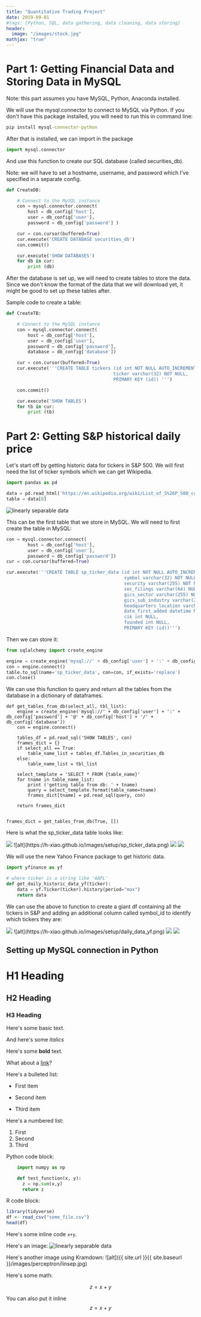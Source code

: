```yaml
---
title: "Quantitative Trading Project"
date: 2019-09-01
#tags: [Python, SQL, data gathering, data cleaning, data storing]
header:
  image: "/images/stock.jpg"
mathjax: "true"
---
```


# Part 1: Getting Financial Data and Storing Data in MySQL


Note: this part assumes you have MySQL, Python, Anaconda installed. 

We will use the mysql.connector to connect to MySQL via Python. If you don't have this package installed, you will need to run this in command line:

```cmd
pip install mysql-connector-python
```


After that is installed, we can import in the package 

```python
import mysql.connector
```


And use this function to create our SQL database (called securities_db).

Note: we will have to set a hostname, username, and password which I've specified in a separate config. 

```python
def CreateDB:

    # Connect to the MySQL instance
    con = mysql.connector.connect(
        host = db_config['host'],
        user = db_config['user'],
        password = db_config['password'] )

    cur = con.cursor(buffered=True)
    cur.execute('CREATE DATABASE securities_db')
    con.commit()

    cur.execute('SHOW DATABASES')
    for db in cur:
        print (db)
```


After the database is set up, we will need to create tables to store the data. Since we don't know the format of the data that we will download yet, it might be good to set up these tables after.

Sample code to create a table:

```python
def CreateTB:

    # Connect to the MySQL instance
    con = mysql.connector.connect(
        host = db_config['host'],
        user = db_config['user'],
        password = db_config['password'],
        database = db_config['database'])

    cur = con.cursor(buffered=True)
    cur.execute('''CREATE TABLE tickers (id int NOT NULL AUTO_INCREMENT, 
    									ticker varchar(32) NOT NULL,
    									PRIMARY KEY (id)) ''')

    con.commit()

    cur.execute('SHOW TABLES')
    for tb in cur:
        print (tb)
```



# Part 2: Getting S&P historical daily price
Let's start off by getting historic data for tickers in S&P 500. We will first need the list of ticker symbols which we can get Wikipedia.

```python
import pandas as pd

data = pd.read_html('https://en.wikipedia.org/wiki/List_of_S%26P_500_companies')
table = data[0]
```


<img src="{{ site.url }}{{ site.baseurl }}/images/setup/sp_ticker_data.png" alt="linearly separable data">


This can be the first table that we store in MySQL. We will need to first create the table in MySQL:

```python
con = mysql.connector.connect(
        host = db_config['host'],
        user = db_config['user'],
        password = db_config['password'])
cur = con.cursor(buffered=True)

cur.execute('''CREATE TABLE sp_ticker_data (id int NOT NULL AUTO_INCREMENT, 
                                            symbol varchar(32) NOT NULL,
                                            security varchar(255) NOT NULL,
                                            sec_filings varchar(64) NULL,
                                            gics_sector varchar(255) NULL,
                                            gics_sub_industry varchar(255) NULL,
                                            headquarters_location varchar(255) NULL,
                                            date_first_added datetime NULL, 
                                            cik int NULL,
                                            founded int NULL,
                                            PRIMARY KEY (id))''')
```


Then we can store it:

```python
from sqlalchemy import create_engine

engine = create_engine('mysql://' + db_config['user'] + ':' + db_config['password'] + '@' + db_config['host'] + '/' + db_config['database'])
con = engine.connect()
table.to_sql(name='sp_ticker_data', con=con, if_exists='replace')
con.close()
```

We can use this function to query and return all the tables from the database in a dictionary of dataframes.

```
def get_tables_from_db(select_all, tbl_list):
    engine = create_engine('mysql://' + db_config['user'] + ':' + db_config['password'] + '@' + db_config['host'] + '/' + db_config['database'])
    con = engine.connect()

    tables_df = pd.read_sql('SHOW TABLES', con)
    frames_dict = {}
    if select_all == True:
        table_name_list = tables_df.Tables_in_securities_db
    else:
        table_name_list = tbl_list

    select_template = 'SELECT * FROM {table_name}'
    for tname in table_name_list:
        print ('getting table from db: ' + tname)
        query = select_template.format(table_name=tname)
        frames_dict[tname] = pd.read_sql(query, con)

    return frames_dict


frames_dict = get_tables_from_db(True, [])
```

Here is what the sp_ticker_data table looks like:

<img src="{https://h-xiao.github.io/images/setup/sp_ticker_data.png">
![alt](https://h-xiao.github.io/images/setup/sp_ticker_data.png)
<a href="/assets/images/setup/sp_ticker_data.png"><img src="/assets/images/setup/sp_ticker_data.png"></a>
<a href="/images/setup/sp_ticker_data.png"><img src="/images/setup/sp_ticker_data.png"></a>

We will use the new Yahoo Finance package to get historic data. 

```python
import yfinance as yf

# where ticker is a string like 'AAPL'
def get_daily_historic_data_yf(ticker):
    data = yf.Ticker(ticker).history(period="max")
    return data
```

We can use the above to function to create a giant df containing all the tickers in S&P and adding an additional column called symbol_id to identify which tickers they are:

<img src="{https://h-xiao.github.io/images/setup/daily_data_yf.png">
![alt](https://h-xiao.github.io/images/setup/daily_data_yf.png)
<a href="/assets/images/setup/daily_data_yf.png"><img src="/assets/images/setup/daily_data_yf.png"></a>
<a href="/images/setup/daily_data_yf.png"><img src="/images/setup/daily_data_yf.png"></a>












## Setting up MySQL connection in Python


















# H1 Heading

## H2 Heading

### H3 Heading

Here's some basic text.

And here's some *italics*

Here's some **bold** text.

What about a [link](https://github.com/dataoptimal)?

Here's a bulleted list:
* First item
+ Second item
- Third item

Here's a numbered list:
1. First
2. Second
3. Third

Python code block:
```python
    import numpy as np

    def test_function(x, y):
      z = np.sum(x,y)
      return z
```

R code block:
```r
library(tidyverse)
df <- read_csv("some_file.csv")
head(df)
```

Here's some inline code `x+y`.

Here's an image:
<img src="{{ site.url }}{{ site.baseurl }}/images/perceptron/linsep.jpg" alt="linearly separable data">

Here's another image using Kramdown:
![alt]({{ site.url }}{{ site.baseurl }}/images/perceptron/linsep.jpg)

Here's some math:

$$z=x+y$$

You can also put it inline $$z=x+y$$
